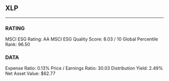 ## XLP
----
### RATING

MSCI ESG Rating:		AA
MSCI ESG Quality Score:		8.03 / 10
Global Percentile Rank:		96.50
### DATA

Expense Ratio:		0.13%
Price / Earnings Ratio:		30.03
Distribution Yield:		2.49%
Net Asset Value:		$62.77
